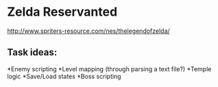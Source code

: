 Zelda Reservanted
=================

http://www.spriters-resource.com/nes/thelegendofzelda/

Task ideas:
-----------
*Enemy scripting
*Level mapping (through parsing a text file?)
*Temple logic
*Save/Load states
*Boss scripting
